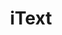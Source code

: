 ---
codehost: https://github.com/https://github.com/itext
facebook: https://www.facebook.com/iTextPDF/
googleplus: https://plus.google.com/+itext
images:
- itextpdf-icon.svg
- itextpdf-ar21.svg
linkedin: https://linkedin.com/company-beta/281131
logohandle: itextpdf
pinterest: https://pinterest.com/itext
sort: itext
tags:
- pdf
- programming_library
title: iText
twitter: https://x.com/iText
website: http://itextpdf.com/
wikipedia: https://en.wikipedia.org/wiki/IText
youtube: https://www.youtube.com/channel/UC6kL1_Vm712V3XDM1_RSY8w
---